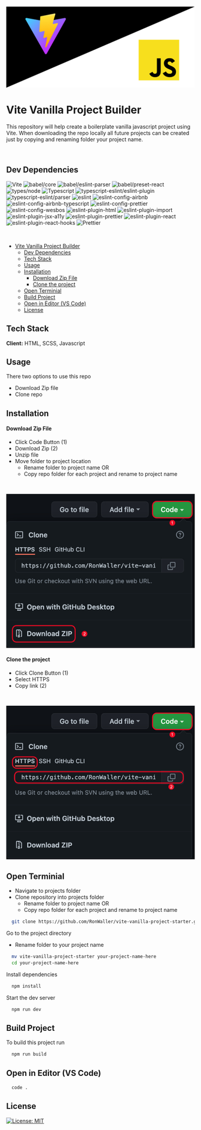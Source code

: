 ![image](./images/vite_vanilla_banner.jpg)

# Vite Vanilla Project Builder

This repository will help create a boilerplate vanilla javascript project using Vite. When downloading the repo locally all future projects can be created just by copying and renaming folder your project name.

<br>

## Dev Dependencies

![Vite](https://img.shields.io/github/package-json/dependency-version/RonWaller/vite-vanilla-project-starter/dev/vite?style=flat-square&color=brightgreen)
![babel/core](https://img.shields.io/github/package-json/dependency-version/RonWaller/vite-vanilla-project-starter/dev/@babel/core?color=purple&style=flat-square)
![babel/eslint-parser](https://img.shields.io/github/package-json/dependency-version/RonWaller/vite-vanilla-project-starter/dev/@babel/eslint-parser?color=purple&style=flat-square)
![babel/preset-react](https://img.shields.io/github/package-json/dependency-version/RonWaller/vite-vanilla-project-starter/dev/@babel/preset-react?color=purple&style=flat-square)
![types/node](https://img.shields.io/github/package-json/dependency-version/RonWaller/vite-vanilla-project-starter/dev/@types/node?style=flat-square)
![Typescript](https://img.shields.io/github/package-json/dependency-version/RonWaller/vite-vanilla-project-starter/dev/typescript?style=flat-square&color=orange)
![typescript-eslint/eslint-plugin](https://img.shields.io/github/package-json/dependency-version/RonWaller/vite-vanilla-project-starter/dev/@typescript-eslint/eslint-plugin?style=flat-square&color=orange)
![typescript-eslint/parser](https://img.shields.io/github/package-json/dependency-version/RonWaller/vite-vanilla-project-starter/dev/@typescript-eslint/parser?style=flat-square&color=orange)
![eslint](https://img.shields.io/github/package-json/dependency-version/RonWaller/vite-vanilla-project-starter/dev/eslint?style=flat-square&color=yellow)
![eslint-config-airbnb](https://img.shields.io/github/package-json/dependency-version/RonWaller/vite-vanilla-project-starter/dev/eslint-config-airbnb?style=flat-square&color=yellow)
![eslint-config-airbnb-typescript](https://img.shields.io/github/package-json/dependency-version/RonWaller/vite-vanilla-project-starter/dev/eslint-config-airbnb-typescript?style=flat-square&color=yellow)
![eslint-config-prettier](https://img.shields.io/github/package-json/dependency-version/RonWaller/vite-vanilla-project-starter/dev/eslint-config-prettier?style=flat-square&color=yellow)
![eslint-config-wesbos](https://img.shields.io/github/package-json/dependency-version/RonWaller/vite-vanilla-project-starter/dev/eslint-config-wesbos?style=flat-square&color=yellow)
![eslint-plugin-html](https://img.shields.io/github/package-json/dependency-version/RonWaller/vite-vanilla-project-starter/dev/eslint-plugin-html?style=flat-square&color=yellow)
![eslint-plugin-import](https://img.shields.io/github/package-json/dependency-version/RonWaller/vite-vanilla-project-starter/dev/eslint-plugin-import?style=flat-square&color=yellow)
![eslint-plugin-jsx-a11y](https://img.shields.io/github/package-json/dependency-version/RonWaller/vite-vanilla-project-starter/dev/eslint-plugin-jsx-a11y?style=flat-square&color=yellow)
![eslint-plugin-prettier](https://img.shields.io/github/package-json/dependency-version/RonWaller/vite-vanilla-project-starter/dev/eslint-plugin-prettier?style=flat-square&color=yellow)
![eslint-plugin-react](https://img.shields.io/github/package-json/dependency-version/RonWaller/vite-vanilla-project-starter/dev/eslint-plugin-react?style=flat-square&color=yellow)
![eslint-plugin-react-hooks](https://img.shields.io/github/package-json/dependency-version/RonWaller/vite-vanilla-project-starter/dev/eslint-plugin-react-hooks?style=flat-square&color=yellow)
![Prettier](https://img.shields.io/github/package-json/dependency-version/RonWaller/vite-vanilla-project-starter/dev/prettier?style=flat-square&color=red)

<br>

- [Vite Vanilla Project Builder](#vite-vanilla-project-builder)
  - [Dev Dependencies](#dev-dependencies)
  - [Tech Stack](#tech-stack)
  - [Usage](#usage)
  - [Installation](#installation)
      - [Download Zip File](#download-zip-file)
      - [Clone the project](#clone-the-project)
  - [Open Terminial](#open-terminial)
  - [Build Project](#build-project)
  - [Open in Editor (VS Code)](#open-in-editor-vs-code)
  - [License](#license)

## Tech Stack

**Client:** HTML, SCSS, Javascript

## Usage

There two options to use this repo

-   Download Zip file
-   Clone repo

## Installation

#### Download Zip File

-   Click Code Button (1)
-   Download Zip (2)
-   Unzip file
-   Move folder to project location
    -   Rename folder to project name OR
    -   Copy repo folder for each project and rename to project name

</br>

![image](./images/zip_download.jpg)

#### Clone the project

-   Click Clone Button (1)
-   Select HTTPS
-   Copy link (2)

</br>

![image](./images/clone_repo.jpg)

## Open Terminial

-   Navigate to projects folder
-   Clone repository into projects folder
    -   Rename folder to project name OR
    -   Copy repo folder for each project and rename to project name

```bash
  git clone https://github.com/RonWaller/vite-vanilla-project-starter.git
```

Go to the project directory

-   Rename folder to your project name

```bash
  mv vite-vanilla-project-starter your-project-name-here
  cd your-project-name-here
```

Install dependencies

```bash
  npm install
```

Start the dev server

```bash
  npm run dev
```

## Build Project

To build this project run

```bash
  npm run build
```

## Open in Editor (VS Code)

```bash
  code .
```

## License

[![License: MIT](https://img.shields.io/badge/License-MIT-yellow.svg)](https://opensource.org/licenses/MIT)
